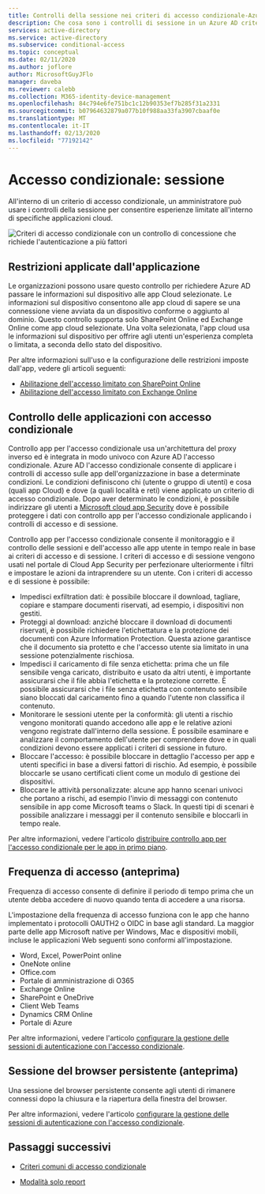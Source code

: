 ```yaml
---
title: Controlli della sessione nei criteri di accesso condizionale-Azure Active Directory
description: Che cosa sono i controlli di sessione in un Azure AD criteri di accesso condizionale
services: active-directory
ms.service: active-directory
ms.subservice: conditional-access
ms.topic: conceptual
ms.date: 02/11/2020
ms.author: joflore
author: MicrosoftGuyJFlo
manager: daveba
ms.reviewer: calebb
ms.collection: M365-identity-device-management
ms.openlocfilehash: 84c794e6fe751bc1c12b90353ef7b285f31a2331
ms.sourcegitcommit: b07964632879a077b10f988aa33fa3907cbaaf0e
ms.translationtype: MT
ms.contentlocale: it-IT
ms.lasthandoff: 02/13/2020
ms.locfileid: "77192142"
---
```

# <a name="conditional-access-session"></a>Accesso condizionale: sessione

All'interno di un criterio di accesso condizionale, un amministratore può usare i controlli della sessione per consentire esperienze limitate all'interno di specifiche applicazioni cloud.

![Criteri di accesso condizionale con un controllo di concessione che richiede l'autenticazione a più fattori](./media/concept-conditional-access-session/conditional-access-session.png)

## <a name="application-enforced-restrictions"></a>Restrizioni applicate dall'applicazione

Le organizzazioni possono usare questo controllo per richiedere Azure AD passare le informazioni sul dispositivo alle app Cloud selezionate. Le informazioni sul dispositivo consentono alle app cloud di sapere se una connessione viene avviata da un dispositivo conforme o aggiunto al dominio. Questo controllo supporta solo SharePoint Online ed Exchange Online come app cloud selezionate. Una volta selezionata, l'app cloud usa le informazioni sul dispositivo per offrire agli utenti un'esperienza completa o limitata, a seconda dello stato del dispositivo.

Per altre informazioni sull'uso e la configurazione delle restrizioni imposte dall'app, vedere gli articoli seguenti:

- [Abilitazione dell'accesso limitato con SharePoint Online](https://docs.microsoft.com/sharepoint/control-access-from-unmanaged-devices)
- [Abilitazione dell'accesso limitato con Exchange Online](https://aka.ms/owalimitedaccess)

## <a name="conditional-access-application-control"></a>Controllo delle applicazioni con accesso condizionale

Controllo app per l'accesso condizionale usa un'architettura del proxy inverso ed è integrata in modo univoco con Azure AD l'accesso condizionale. Azure AD l'accesso condizionale consente di applicare i controlli di accesso sulle app dell'organizzazione in base a determinate condizioni. Le condizioni definiscono chi (utente o gruppo di utenti) e cosa (quali app Cloud) e dove (a quali località e reti) viene applicato un criterio di accesso condizionale. Dopo aver determinato le condizioni, è possibile indirizzare gli utenti a [Microsoft cloud app Security](https://docs.microsoft.com/cloud-app-security/what-is-cloud-app-security) dove è possibile proteggere i dati con controllo app per l'accesso condizionale applicando i controlli di accesso e di sessione.

Controllo app per l'accesso condizionale consente il monitoraggio e il controllo delle sessioni e dell'accesso alle app utente in tempo reale in base ai criteri di accesso e di sessione. I criteri di accesso e di sessione vengono usati nel portale di Cloud App Security per perfezionare ulteriormente i filtri e impostare le azioni da intraprendere su un utente. Con i criteri di accesso e di sessione è possibile:

- Impedisci exfiltration dati: è possibile bloccare il download, tagliare, copiare e stampare documenti riservati, ad esempio, i dispositivi non gestiti.
- Proteggi al download: anziché bloccare il download di documenti riservati, è possibile richiedere l'etichettatura e la protezione dei documenti con Azure Information Protection. Questa azione garantisce che il documento sia protetto e che l'accesso utente sia limitato in una sessione potenzialmente rischiosa.
- Impedisci il caricamento di file senza etichetta: prima che un file sensibile venga caricato, distribuito e usato da altri utenti, è importante assicurarsi che il file abbia l'etichetta e la protezione corrette. È possibile assicurarsi che i file senza etichetta con contenuto sensibile siano bloccati dal caricamento fino a quando l'utente non classifica il contenuto.
- Monitorare le sessioni utente per la conformità: gli utenti a rischio vengono monitorati quando accedono alle app e le relative azioni vengono registrate dall'interno della sessione. È possibile esaminare e analizzare il comportamento dell'utente per comprendere dove e in quali condizioni devono essere applicati i criteri di sessione in futuro.
- Bloccare l'accesso: è possibile bloccare in dettaglio l'accesso per app e utenti specifici in base a diversi fattori di rischio. Ad esempio, è possibile bloccarle se usano certificati client come un modulo di gestione dei dispositivi.
- Bloccare le attività personalizzate: alcune app hanno scenari univoci che portano a rischi, ad esempio l'invio di messaggi con contenuto sensibile in app come Microsoft teams o Slack. In questi tipi di scenari è possibile analizzare i messaggi per il contenuto sensibile e bloccarli in tempo reale.

Per altre informazioni, vedere l'articolo [distribuire controllo app per l'accesso condizionale per le app in primo piano](https://docs.microsoft.com/cloud-app-security/proxy-deployment-aad).

## <a name="sign-in-frequency-preview"></a>Frequenza di accesso (anteprima)

Frequenza di accesso consente di definire il periodo di tempo prima che un utente debba accedere di nuovo quando tenta di accedere a una risorsa.

L'impostazione della frequenza di accesso funziona con le app che hanno implementato i protocolli OAUTH2 o OIDC in base agli standard. La maggior parte delle app Microsoft native per Windows, Mac e dispositivi mobili, incluse le applicazioni Web seguenti sono conformi all'impostazione.

- Word, Excel, PowerPoint online
- OneNote online
- Office.com
- Portale di amministrazione di O365
- Exchange Online
- SharePoint e OneDrive
- Client Web Teams
- Dynamics CRM Online
- Portale di Azure

Per altre informazioni, vedere l'articolo [configurare la gestione delle sessioni di autenticazione con l'accesso condizionale](howto-conditional-access-session-lifetime.md#user-sign-in-frequency).

## <a name="persistent-browser-session-preview"></a>Sessione del browser persistente (anteprima)

Una sessione del browser persistente consente agli utenti di rimanere connessi dopo la chiusura e la riapertura della finestra del browser.

Per altre informazioni, vedere l'articolo [configurare la gestione delle sessioni di autenticazione con l'accesso condizionale](howto-conditional-access-session-lifetime.md#persistence-of-browsing-sessions).

## <a name="next-steps"></a>Passaggi successivi

- [Criteri comuni di accesso condizionale](concept-conditional-access-policy-common.md)

- [Modalità solo report](concept-conditional-access-report-only.md)

